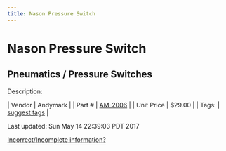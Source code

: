 ```yaml
---
title: Nason Pressure Switch
---
```


# Nason Pressure Switch
## Pneumatics / Pressure Switches
Description: 	 

| Vendor | Andymark | 
| Part # | [AM-2006](http://www.andymark.com/) | 
| Unit Price | $29.00 | 
| Tags: | [suggest tags](https://docs.google.com/forms/d/e/1FAIpQLSeWyY8v3RgOty-MyWmh9U0iivNYN_molChYyS-0U-o-kOAv_g/viewform) | 

Last updated: Sun May 14 22:39:03 PDT 2017

 [Incorrect/Incomplete information?](https://docs.google.com/forms/d/e/1FAIpQLSeWyY8v3RgOty-MyWmh9U0iivNYN_molChYyS-0U-o-kOAv_g/viewform)